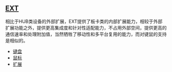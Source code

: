 ﻿## [EXT](https://github.com/lite-life/elite) 

相比于HUB类设备的外部扩展，EXT提供了板卡类的内部扩展能力，相较于外部扩展功能之外，提供更高集成度和针对性适配能力，不占用外部空间，提供更高的通信速率和处理附加值，当然牺牲了移动性和多平台复用的能力，而对键鼠的支持是相似的。

- [键盘](../keyboard) 
- [鼠标](../mouse) 
- [扩展](../hub) 


